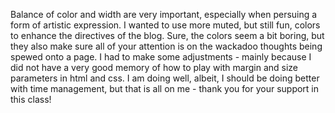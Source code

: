 Balance of color and width are very important, especially when persuing a form of artistic expression. I wanted to use more muted, but still fun, colors to enhance the directives of the blog. Sure, the colors seem a bit boring, but they also make sure all of your attention is on the wackadoo thoughts being spewed onto a page. I had to make some adjustments - mainly because I did not have a very good memory of how to play with margin and size parameters in html and css. I am doing well, albeit, I should be doing better with time management, but that is all on me - thank you for your support in this class!